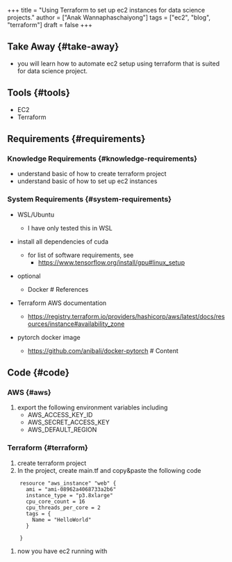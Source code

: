 +++
title = "Using Terraform to set up ec2 instances for data science projects."
author = ["Anak Wannaphaschaiyong"]
tags = ["ec2", "blog", "terraform"]
draft = false
+++

## Take Away {#take-away}

-   you will learn how to automate ec2 setup using terraform that is
    suited for data science project.


## Tools {#tools}

-   EC2
-   Terraform


## Requirements {#requirements}


### Knowledge Requirements {#knowledge-requirements}

-   understand basic of how to create terraform project
-   understand basic of how to set up ec2 instances


### System Requirements {#system-requirements}

-   WSL/Ubuntu
    -   I have only tested this in WSL

-   install all dependencies of cuda
    -   for list of software requirements, see
        -   <https://www.tensorflow.org/install/gpu#linux_setup>

-   optional
    -   Docker # References

-   Terraform AWS documentation
    -   <https://registry.terraform.io/providers/hashicorp/aws/latest/docs/resources/instance#availability_zone>

-   pytorch docker image
    -   <https://github.com/anibali/docker-pytorch> # Content


## Code {#code}


### AWS {#aws}

1.  export the following environment variables including
    -   AWS_ACCESS_KEY_ID
    -   AWS_SECRET_ACCESS_KEY
    -   AWS_DEFAULT_REGION


### Terraform {#terraform}

1.  create terraform project
2.  In the project, create main.tf and copy&amp;paste the following code

<!--listend-->

```text
    resource "aws_instance" "web" {
      ami = "ami-08962a4068733a2b6"
      instance_type = "p3.8xlarge"
      cpu_core_count = 16
      cpu_threads_per_core = 2
      tags = {
        Name = "HelloWorld"
      }

    }
```

1.  now you have ec2 running with
